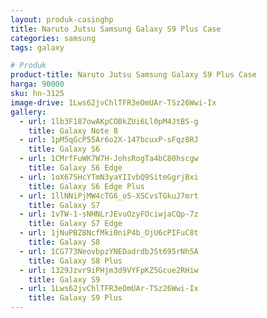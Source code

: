 ```yaml
---
layout: produk-casinghp
title: Naruto Jutsu Samsung Galaxy S9 Plus Case
categories: samsung
tags: galaxy

# Produk
product-title: Naruto Jutsu Samsung Galaxy S9 Plus Case
harga: 90000
sku: hn-3125
image-drive: 1Lws62jvChlTFR3eOmUAr-TSz26Wwi-Ix
gallery:
  - url: 1lb3F187owAKpCOBkZUi6Ll0pM4JtBS-g
    title: Galaxy Note 8
  - url: 1pM5qGcP55Ar6o2X-147bcuxP-sFqz8RJ
    title: Galaxy S6
  - url: 1CMrfFuWK7W7H-JohsRogTa4bC80hscgw
    title: Galaxy S6 Edge
  - url: 1oX67SHcYTmN3yaYIIvbQ9SiteGgrjBxi
    title: Galaxy S6 Edge Plus
  - url: 1llNNiPjMW4cTG6_o5-XSCvsTGkuJ7mrt
    title: Galaxy S7
  - url: 1vTW-1-sNHNLrJEvuOzyFOciwjaCQp-7z
    title: Galaxy S7 Edge
  - url: 1jNuPBZ8NcfMki0niP4b_OjU6cPIFuC8t
    title: Galaxy S8
  - url: 1CG773NeovbpzYNEDadrdbJSt695rNh5A
    title: Galaxy S8 Plus
  - url: 1329Jzvr9iPHjm3d9VYFpKZ5Gcue2RHiw
    title: Galaxy S9
  - url: 1Lws62jvChlTFR3eOmUAr-TSz26Wwi-Ix
    title: Galaxy S9 Plus
---
```


